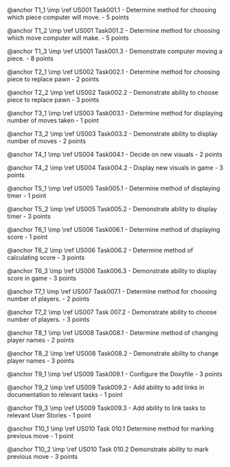 @anchor T1_1 \imp \ref US001 Task001.1 - Determine method for choosing which piece computer will move. - 5 points

@anchor T1_2 \imp \ref US001 Task001.2 - Determine method for choosing which move computer will make. - 5 points

@anchor T1_3 \imp \ref US001 Task001.3 - Demonstrate computer moving a piece. - 8 points

@anchor T2_1 \imp \ref US002 Task002.1 - Determine method for choosing piece to replace pawn - 2 points

@anchor T2_2 \imp \ref US002 Task002.2 - Demonstrate ability to choose piece to replace pawn - 3 points

@anchor T3_1 \imp \ref US003 Task003.1 - Determine method for displaying number of moves taken - 1 point

@anchor T3_2 \imp \ref US003 Task003.2 - Demonstrate ability to display number of moves - 2 points

@anchor T4_1 \imp \ref US004 Task004.1 - Decide on new visuals - 2 points

@anchor T4_2 \imp \ref US004 Task004.2 - Display new visuals in game - 3 points

@anchor T5_1 \imp \ref US005 Task005.1 - Determine method of displaying timer - 1 point

@anchor T5_2 \imp \ref US005 Task005.2 - Demonstrate ability to display timer - 3 points

@anchor T6_1 \imp \ref US006 Task006.1 - Determine method of displaying score - 1 point

@anchor T6_2 \imp \ref US006 Task006.2 - Determine method of calculating score - 3 points

@anchor T6_3 \imp \ref US006 Task006.3 - Demonstrate ability to display score in game - 3 points

@anchor T7_1 \imp \ref US007 Task007.1 - Determine method for choosing number of players. - 2 points

@anchor T7_2 \imp \ref US007 Task 007.2 - Demonstrate ability to choose number of players. - 3 points

@anchor T8_1 \imp \ref US008 Task008.1 - Determine method of changing player names - 2 points

@anchor T8_2 \imp \ref US008 Task008.2 - Demonstrate ability to change player names - 3 points

@anchor T9_1 \imp \ref US009 Task009.1 - Configure the Doxyfile - 3 points

@anchor T9_2 \imp \ref US009 Task009.2 - Add ability to add links in documentation to relevant tasks - 1 point

@anchor T9_3 \imp \ref US009 Task009.3 - Add ability to link tasks to relevant User Stories - 1 point

@anchor T10_1 \imp \ref US010 Task 010.1 Determine method for marking previous move - 1 point

@anchor T10_2 \imp \ref US010 Task 010.2 Demonstrate ability to mark previous move - 3 points
